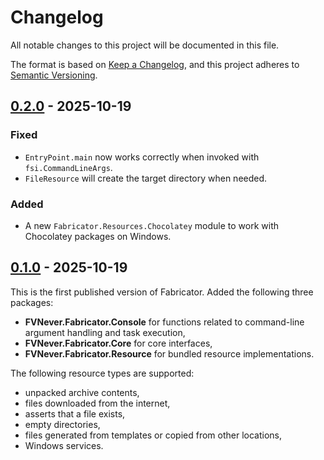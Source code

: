 <!--
SPDX-FileCopyrightText: 2024-2025 Friedrich von Never <friedrich@fornever.me>

SPDX-License-Identifier: MIT
-->

Changelog
=========
All notable changes to this project will be documented in this file.

The format is based on [Keep a Changelog](https://keepachangelog.com/en/1.0.0/), and this project adheres to [Semantic Versioning](https://semver.org/spec/v2.0.0.html).

## [0.2.0] - 2025-10-19
### Fixed
- `EntryPoint.main` now works correctly when invoked with `fsi.CommandLineArgs`.
- `FileResource` will create the target directory when needed.

### Added
- A new `Fabricator.Resources.Chocolatey` module to work with Chocolatey packages on Windows.

## [0.1.0] - 2025-10-19
This is the first published version of Fabricator. Added the following three packages:
- **FVNever.Fabricator.Console** for functions related to command-line argument handling and task execution,
- **FVNever.Fabricator.Core** for core interfaces,
- **FVNever.Fabricator.Resource** for bundled resource implementations.

The following resource types are supported:
- unpacked archive contents,
- files downloaded from the internet,
- asserts that a file exists,
- empty directories,
- files generated from templates or copied from other locations,
- Windows services.

[0.1.0]: https://github.com/ForNeVeR/Fabricator/releases/tag/v0.1.0
[0.2.0]: https://github.com/ForNeVeR/Fabricator/compare/v0.1.0...v0.2.0
[Unreleased]: https://github.com/ForNeVeR/Fabricator/compare/v0.2.0...HEAD
